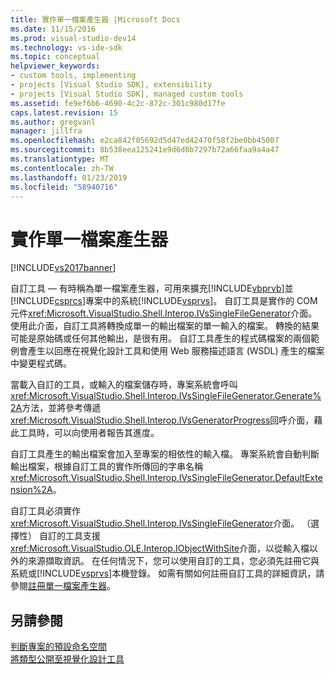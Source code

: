 ```yaml
---
title: 實作單一檔案產生器 |Microsoft Docs
ms.date: 11/15/2016
ms.prod: visual-studio-dev14
ms.technology: vs-ide-sdk
ms.topic: conceptual
helpviewer_keywords:
- custom tools, implementing
- projects [Visual Studio SDK], extensibility
- projects [Visual Studio SDK], managed custom tools
ms.assetid: fe9ef6b6-4690-4c2c-872c-301c980d17fe
caps.latest.revision: 15
ms.author: gregvanl
manager: jillfra
ms.openlocfilehash: e2ca842f05692d5d47ed42470f58f2be0bb45007
ms.sourcegitcommit: 8b538eea125241e9d6d8b7297b72a66faa9a4a47
ms.translationtype: MT
ms.contentlocale: zh-TW
ms.lasthandoff: 01/23/2019
ms.locfileid: "58940716"
---
```

# <a name="implementing-single-file-generators"></a>實作單一檔案產生器
[!INCLUDE[vs2017banner](../../includes/vs2017banner.md)]

自訂工具 — 有時稱為單一檔案產生器，可用來擴充[!INCLUDE[vbprvb](../../includes/vbprvb-md.md)]並[!INCLUDE[csprcs](../../includes/csprcs-md.md)]專案中的系統[!INCLUDE[vsprvs](../../includes/vsprvs-md.md)]。 自訂工具是實作的 COM 元件<xref:Microsoft.VisualStudio.Shell.Interop.IVsSingleFileGenerator>介面。 使用此介面，自訂工具將轉換成單一的輸出檔案的單一輸入的檔案。 轉換的結果可能是原始碼或任何其他輸出，是很有用。 自訂工具產生的程式碼檔案的兩個範例會產生以回應在視覺化設計工具和使用 Web 服務描述語言 (WSDL) 產生的檔案中變更程式碼。  
  
 當載入自訂的工具，或輸入的檔案儲存時，專案系統會呼叫<xref:Microsoft.VisualStudio.Shell.Interop.IVsSingleFileGenerator.Generate%2A>方法，並將參考傳遞<xref:Microsoft.VisualStudio.Shell.Interop.IVsGeneratorProgress>回呼介面，藉此工具時，可以向使用者報告其進度。  
  
 自訂工具產生的輸出檔案會加入至專案的相依性的輸入檔。 專案系統會自動判斷輸出檔案，根據自訂工具的實作所傳回的字串名稱<xref:Microsoft.VisualStudio.Shell.Interop.IVsSingleFileGenerator.DefaultExtension%2A>。  
  
 自訂工具必須實作<xref:Microsoft.VisualStudio.Shell.Interop.IVsSingleFileGenerator>介面。 （選擇性） 自訂的工具支援<xref:Microsoft.VisualStudio.OLE.Interop.IObjectWithSite>介面，以從輸入檔以外的來源擷取資訊。 在任何情況下，您可以使用自訂的工具，您必須先註冊它與系統或[!INCLUDE[vsprvs](../../includes/vsprvs-md.md)]本機登錄。 如需有關如何註冊自訂工具的詳細資訊，請參閱[註冊單一檔案產生器](../../extensibility/internals/registering-single-file-generators.md)。  
  
## <a name="see-also"></a>另請參閱  
 [判斷專案的預設命名空間](../../misc/determining-the-default-namespace-of-a-project.md)   
 [將類型公開至視覺化設計工具](../../extensibility/internals/exposing-types-to-visual-designers.md)

